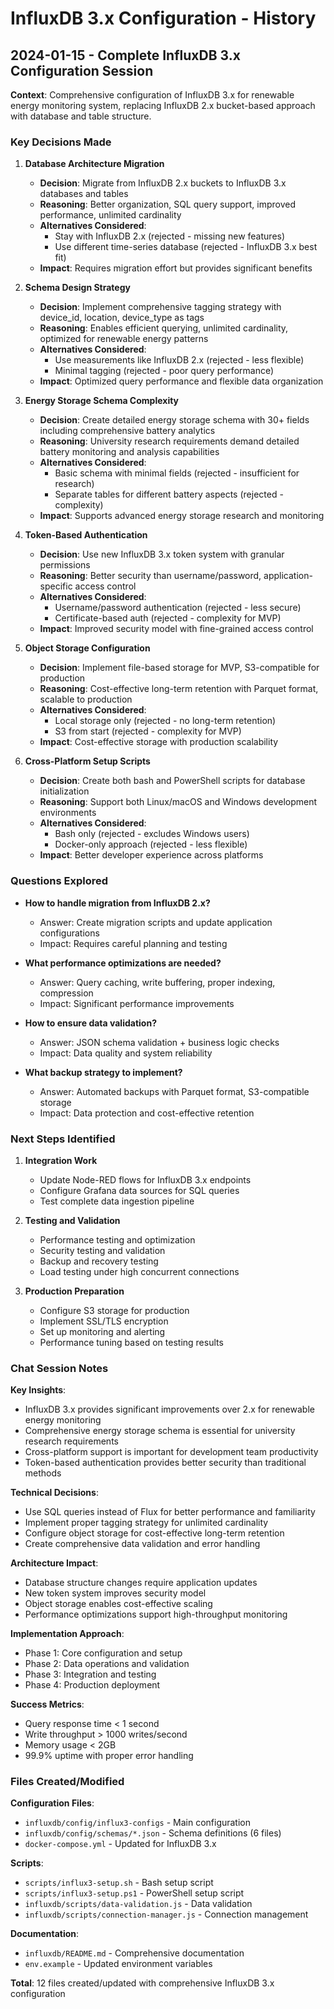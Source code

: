# InfluxDB 3.x Configuration - History

## 2024-01-15 - Complete InfluxDB 3.x Configuration Session

**Context**: Comprehensive configuration of InfluxDB 3.x for renewable energy monitoring system, replacing InfluxDB 2.x bucket-based approach with database and table structure.

### Key Decisions Made

1. **Database Architecture Migration**
   - **Decision**: Migrate from InfluxDB 2.x buckets to InfluxDB 3.x databases and tables
   - **Reasoning**: Better organization, SQL query support, improved performance, unlimited cardinality
   - **Alternatives Considered**: 
     - Stay with InfluxDB 2.x (rejected - missing new features)
     - Use different time-series database (rejected - InfluxDB 3.x best fit)
   - **Impact**: Requires migration effort but provides significant benefits

2. **Schema Design Strategy**
   - **Decision**: Implement comprehensive tagging strategy with device_id, location, device_type as tags
   - **Reasoning**: Enables efficient querying, unlimited cardinality, optimized for renewable energy patterns
   - **Alternatives Considered**:
     - Use measurements like InfluxDB 2.x (rejected - less flexible)
     - Minimal tagging (rejected - poor query performance)
   - **Impact**: Optimized query performance and flexible data organization

3. **Energy Storage Schema Complexity**
   - **Decision**: Create detailed energy storage schema with 30+ fields including comprehensive battery analytics
   - **Reasoning**: University research requirements demand detailed battery monitoring and analysis capabilities
   - **Alternatives Considered**:
     - Basic schema with minimal fields (rejected - insufficient for research)
     - Separate tables for different battery aspects (rejected - complexity)
   - **Impact**: Supports advanced energy storage research and monitoring

4. **Token-Based Authentication**
   - **Decision**: Use new InfluxDB 3.x token system with granular permissions
   - **Reasoning**: Better security than username/password, application-specific access control
   - **Alternatives Considered**:
     - Username/password authentication (rejected - less secure)
     - Certificate-based auth (rejected - complexity for MVP)
   - **Impact**: Improved security model with fine-grained access control

5. **Object Storage Configuration**
   - **Decision**: Implement file-based storage for MVP, S3-compatible for production
   - **Reasoning**: Cost-effective long-term retention with Parquet format, scalable to production
   - **Alternatives Considered**:
     - Local storage only (rejected - no long-term retention)
     - S3 from start (rejected - complexity for MVP)
   - **Impact**: Cost-effective storage with production scalability

6. **Cross-Platform Setup Scripts**
   - **Decision**: Create both bash and PowerShell scripts for database initialization
   - **Reasoning**: Support both Linux/macOS and Windows development environments
   - **Alternatives Considered**:
     - Bash only (rejected - excludes Windows users)
     - Docker-only approach (rejected - less flexible)
   - **Impact**: Better developer experience across platforms

### Questions Explored

- **How to handle migration from InfluxDB 2.x?**
  - Answer: Create migration scripts and update application configurations
  - Impact: Requires careful planning and testing

- **What performance optimizations are needed?**
  - Answer: Query caching, write buffering, proper indexing, compression
  - Impact: Significant performance improvements

- **How to ensure data validation?**
  - Answer: JSON schema validation + business logic checks
  - Impact: Data quality and system reliability

- **What backup strategy to implement?**
  - Answer: Automated backups with Parquet format, S3-compatible storage
  - Impact: Data protection and cost-effective retention

### Next Steps Identified

1. **Integration Work**
   - Update Node-RED flows for InfluxDB 3.x endpoints
   - Configure Grafana data sources for SQL queries
   - Test complete data ingestion pipeline

2. **Testing and Validation**
   - Performance testing and optimization
   - Security testing and validation
   - Backup and recovery testing
   - Load testing under high concurrent connections

3. **Production Preparation**
   - Configure S3 storage for production
   - Implement SSL/TLS encryption
   - Set up monitoring and alerting
   - Performance tuning based on testing results

### Chat Session Notes

**Key Insights**:
- InfluxDB 3.x provides significant improvements over 2.x for renewable energy monitoring
- Comprehensive energy storage schema is essential for university research requirements
- Cross-platform support is important for development team productivity
- Token-based authentication provides better security than traditional methods

**Technical Decisions**:
- Use SQL queries instead of Flux for better performance and familiarity
- Implement proper tagging strategy for unlimited cardinality
- Configure object storage for cost-effective long-term retention
- Create comprehensive data validation and error handling

**Architecture Impact**:
- Database structure changes require application updates
- New token system improves security model
- Object storage enables cost-effective scaling
- Performance optimizations support high-throughput monitoring

**Implementation Approach**:
- Phase 1: Core configuration and setup
- Phase 2: Data operations and validation
- Phase 3: Integration and testing
- Phase 4: Production deployment

**Success Metrics**:
- Query response time < 1 second
- Write throughput > 1000 writes/second
- Memory usage < 2GB
- 99.9% uptime with proper error handling

### Files Created/Modified

**Configuration Files**:
- `influxdb/config/influx3-configs` - Main configuration
- `influxdb/config/schemas/*.json` - Schema definitions (6 files)
- `docker-compose.yml` - Updated for InfluxDB 3.x

**Scripts**:
- `scripts/influx3-setup.sh` - Bash setup script
- `scripts/influx3-setup.ps1` - PowerShell setup script
- `influxdb/scripts/data-validation.js` - Data validation
- `influxdb/scripts/connection-manager.js` - Connection management

**Documentation**:
- `influxdb/README.md` - Comprehensive documentation
- `env.example` - Updated environment variables

**Total**: 12 files created/updated with comprehensive InfluxDB 3.x configuration 